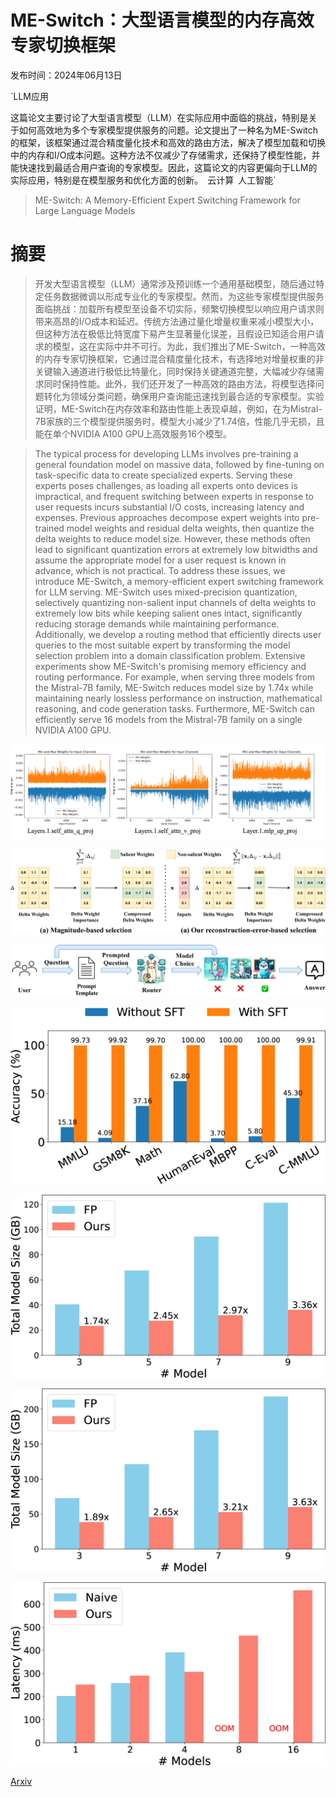 # ME-Switch：大型语言模型的内存高效专家切换框架

发布时间：2024年06月13日

`LLM应用

这篇论文主要讨论了大型语言模型（LLM）在实际应用中面临的挑战，特别是关于如何高效地为多个专家模型提供服务的问题。论文提出了一种名为ME-Switch的框架，该框架通过混合精度量化技术和高效的路由方法，解决了模型加载和切换中的内存和I/O成本问题。这种方法不仅减少了存储需求，还保持了模型性能，并能快速找到最适合用户查询的专家模型。因此，这篇论文的内容更偏向于LLM的实际应用，特别是在模型服务和优化方面的创新。` `云计算` `人工智能`

> ME-Switch: A Memory-Efficient Expert Switching Framework for Large Language Models

# 摘要

> 开发大型语言模型（LLM）通常涉及预训练一个通用基础模型，随后通过特定任务数据微调以形成专业化的专家模型。然而，为这些专家模型提供服务面临挑战：加载所有模型至设备不切实际，频繁切换模型以响应用户请求则带来高昂的I/O成本和延迟。传统方法通过量化增量权重来减小模型大小，但这种方法在极低比特宽度下易产生显著量化误差，且假设已知适合用户请求的模型，这在实际中并不可行。为此，我们推出了ME-Switch，一种高效的内存专家切换框架，它通过混合精度量化技术，有选择地对增量权重的非关键输入通道进行极低比特量化，同时保持关键通道完整，大幅减少存储需求同时保持性能。此外，我们还开发了一种高效的路由方法，将模型选择问题转化为领域分类问题，确保用户查询能迅速找到最合适的专家模型。实验证明，ME-Switch在内存效率和路由性能上表现卓越，例如，在为Mistral-7B家族的三个模型提供服务时，模型大小减少了1.74倍，性能几乎无损，且能在单个NVIDIA A100 GPU上高效服务16个模型。

> The typical process for developing LLMs involves pre-training a general foundation model on massive data, followed by fine-tuning on task-specific data to create specialized experts. Serving these experts poses challenges, as loading all experts onto devices is impractical, and frequent switching between experts in response to user requests incurs substantial I/O costs, increasing latency and expenses. Previous approaches decompose expert weights into pre-trained model weights and residual delta weights, then quantize the delta weights to reduce model size. However, these methods often lead to significant quantization errors at extremely low bitwidths and assume the appropriate model for a user request is known in advance, which is not practical. To address these issues, we introduce ME-Switch, a memory-efficient expert switching framework for LLM serving. ME-Switch uses mixed-precision quantization, selectively quantizing non-salient input channels of delta weights to extremely low bits while keeping salient ones intact, significantly reducing storage demands while maintaining performance. Additionally, we develop a routing method that efficiently directs user queries to the most suitable expert by transforming the model selection problem into a domain classification problem. Extensive experiments show ME-Switch's promising memory efficiency and routing performance. For example, when serving three models from the Mistral-7B family, ME-Switch reduces model size by 1.74x while maintaining nearly lossless performance on instruction, mathematical reasoning, and code generation tasks. Furthermore, ME-Switch can efficiently serve 16 models from the Mistral-7B family on a single NVIDIA A100 GPU.

![ME-Switch：大型语言模型的内存高效专家切换框架](../../../paper_images/2406.09041/mistral_in_channel_min_max.png)

![ME-Switch：大型语言模型的内存高效专家切换框架](../../../paper_images/2406.09041/x1.png)

![ME-Switch：大型语言模型的内存高效专家切换框架](../../../paper_images/2406.09041/x2.png)

![ME-Switch：大型语言模型的内存高效专家切换框架](../../../paper_images/2406.09041/x3.png)

![ME-Switch：大型语言模型的内存高效专家切换框架](../../../paper_images/2406.09041/x4.png)

![ME-Switch：大型语言模型的内存高效专家切换框架](../../../paper_images/2406.09041/x5.png)

![ME-Switch：大型语言模型的内存高效专家切换框架](../../../paper_images/2406.09041/x6.png)

[Arxiv](https://arxiv.org/abs/2406.09041)